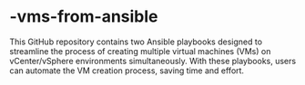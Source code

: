 # -vms-from-ansible
This GitHub repository contains two Ansible playbooks designed to streamline the process of creating multiple virtual machines (VMs) on vCenter/vSphere environments simultaneously. With these playbooks, users can automate the VM creation process, saving time and effort.
